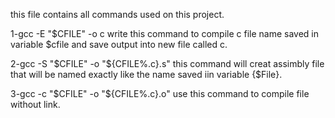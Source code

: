 this file contains all commands used on this project.

1-gcc -E "$CFILE" -o c
write this command to compile c file name saved in variable $cfile and save output into new file called c.

2-gcc -S "$CFILE" -o "${CFILE%.c}.s"
this command will creat assimbly file that will be named exactly like the name saved iin variable {$File}.

3-gcc -c "$CFILE" -o "${CFILE%.c}.o"
use this command to compile file without link.

